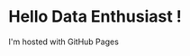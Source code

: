 <!DOCTYPE html>
<html>
	<head>
		<title>rmaheshwari12.github.io</title>
	</head>
	<body>
		<h1>Hello Data Enthusiast !</h1>
		<p>I'm hosted with GitHub Pages</p>
	</body>
</html>
